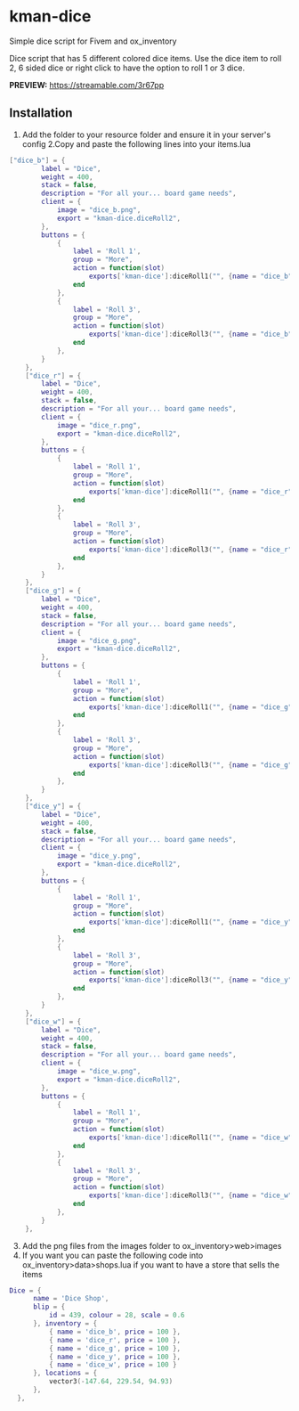 # kman-dice
Simple dice script for Fivem and ox_inventory

Dice script that has 5 different colored dice items. 
Use the dice item to roll 2, 6 sided dice or right click to have the option to roll 1 or 3 dice.

**PREVIEW:** https://streamable.com/3r67pp

## Installation
1. Add the folder to your resource folder and ensure it in your server's config
2.Copy and paste the following lines into your items.lua
```lua
["dice_b"] = {
		label = "Dice",
		weight = 400,
		stack = false,
		description = "For all your... board game needs",
		client = {
			image = "dice_b.png",
			export = "kman-dice.diceRoll2",
		},
		buttons = {
			{
				label = 'Roll 1',
				group = "More", 
				action = function(slot)
					exports['kman-dice']:diceRoll1("", {name = "dice_b"})
				end
			},
			{
				label = 'Roll 3',
				group = "More", 
				action = function(slot)
					exports['kman-dice']:diceRoll3("", {name = "dice_b"})
				end
			},
		}
	},
	["dice_r"] = {
		label = "Dice",
		weight = 400,
		stack = false,
		description = "For all your... board game needs",
		client = {
			image = "dice_r.png",
			export = "kman-dice.diceRoll2",
		},
		buttons = {
			{
				label = 'Roll 1',
				group = "More", 
				action = function(slot)
					exports['kman-dice']:diceRoll1("", {name = "dice_r"})
				end
			},
			{
				label = 'Roll 3',
				group = "More", 
				action = function(slot)
					exports['kman-dice']:diceRoll3("", {name = "dice_r"})
				end
			},
		}
	},
	["dice_g"] = {
		label = "Dice",
		weight = 400,
		stack = false,
		description = "For all your... board game needs",
		client = {
			image = "dice_g.png",
			export = "kman-dice.diceRoll2",
		},
		buttons = {
			{
				label = 'Roll 1',
				group = "More", 
				action = function(slot)
					exports['kman-dice']:diceRoll1("", {name = "dice_g"})
				end
			},
			{
				label = 'Roll 3',
				group = "More", 
				action = function(slot)
					exports['kman-dice']:diceRoll3("", {name = "dice_g"})
				end
			},
		}
	},
	["dice_y"] = {
		label = "Dice",
		weight = 400,
		stack = false,
		description = "For all your... board game needs",
		client = {
			image = "dice_y.png",
			export = "kman-dice.diceRoll2",
		},
		buttons = {
			{
				label = 'Roll 1',
				group = "More", 
				action = function(slot)
					exports['kman-dice']:diceRoll1("", {name = "dice_y"})
				end
			},
			{
				label = 'Roll 3',
				group = "More", 
				action = function(slot)
					exports['kman-dice']:diceRoll3("", {name = "dice_y"})
				end
			},
		}
	},
	["dice_w"] = {
		label = "Dice",
		weight = 400,
		stack = false,
		description = "For all your... board game needs",
		client = {
			image = "dice_w.png",
			export = "kman-dice.diceRoll2",
		},
		buttons = {
			{
				label = 'Roll 1',
				group = "More", 
				action = function(slot)
					exports['kman-dice']:diceRoll1("", {name = "dice_w"})
				end
			},
			{
				label = 'Roll 3',
				group = "More", 
				action = function(slot)
					exports['kman-dice']:diceRoll3("", {name = "dice_w"})
				end
			},
		}
	},
  ```
  3. Add the png files from the images folder to ox_inventory>web>images
  4. If you want you can paste the following code into ox_inventory>data>shops.lua if you want to have a store that sells the items
  ```lua
  Dice = {
		name = 'Dice Shop',
		blip = {
			id = 439, colour = 28, scale = 0.6
		}, inventory = {
			{ name = 'dice_b', price = 100 },
			{ name = 'dice_r', price = 100 },
			{ name = 'dice_g', price = 100 },
			{ name = 'dice_y', price = 100 },
			{ name = 'dice_w', price = 100 }
		}, locations = {
			vector3(-147.64, 229.54, 94.93)
		}, 
	},
  ```
  
  
  
